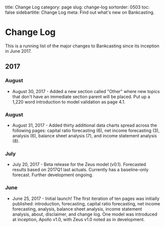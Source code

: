 title: Change Log
category: page
slug: change-log
sortorder: 0503
toc: false
sidebartitle: Change Log
meta: Find out what's new on Bankcasting.

# Change Log
This is a running list of the major changes to Bankcasting since its
inception in June 2017. 

## 2017

### August
* August 30, 2017 - Added a new section called "Other" where new topics that don't have an immediate section parent will be placed. Put up a 1,220 word introduction to model validation as page 4.1.

### August
* August 31, 2017 - Added thirty additional data charts spread across the following pages: capital ratio forecasting (6), net income forecasting (3), analysis (6), balance sheet analysis (7), and income statement analysis (8).

### July
* July 20, 2017 - Beta release for the Zeus model (v0.1). Forecasted results based on 2017Q1 last actuals. Currently has a baseline-only forecast. Further development ongoing.

### June
* June 25, 2017 - Initial launch! The first iteration of ten pages was initially published: introduction, forecasting, capital ratio forecasting, net income forecasting, analysis, balance sheet analysis, income statement analysis, about, disclaimer, and change log. One model was introduced at inception, Apollo v1.0, with Zeus v1.0 noted as in development.
